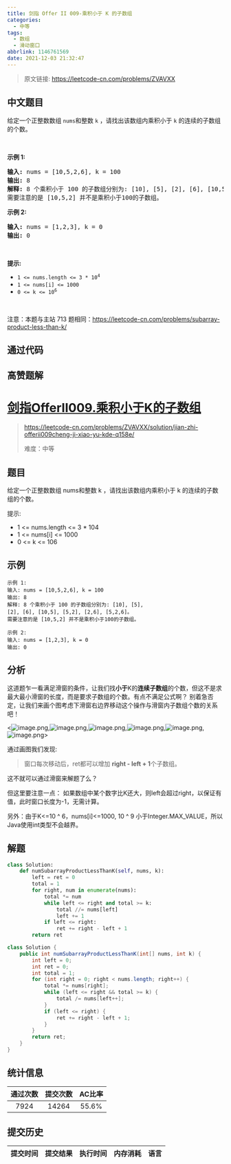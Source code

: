 ```yaml
---
title: 剑指 Offer II 009-乘积小于 K 的子数组
categories:
  - 中等
tags:
  - 数组
  - 滑动窗口
abbrlink: 1146761569
date: 2021-12-03 21:32:47
---
```


> 原文链接: https://leetcode-cn.com/problems/ZVAVXX




## 中文题目
<div><p>给定一个正整数数组&nbsp;<code>nums</code>和整数 <code>k</code>&nbsp;，请找出该数组内乘积小于&nbsp;<code>k</code>&nbsp;的连续的子数组的个数。</p>

<p>&nbsp;</p>

<p><strong>示例 1:</strong></p>

<pre>
<strong>输入:</strong> nums = [10,5,2,6], k = 100
<strong>输出:</strong> 8
<strong>解释:</strong> 8 个乘积小于 100 的子数组分别为: [10], [5], [2], [6], [10,5], [5,2], [2,6], [5,2,6]。
需要注意的是 [10,5,2] 并不是乘积小于100的子数组。
</pre>

<p><strong>示例 2:</strong></p>

<pre>
<strong>输入:</strong> nums = [1,2,3], k = 0
<strong>输出:</strong> 0</pre>

<p>&nbsp;</p>

<p><strong>提示:&nbsp;</strong></p>

<ul>
	<li><code>1 &lt;= nums.length &lt;= 3 * 10<sup>4</sup></code></li>
	<li><code>1 &lt;= nums[i] &lt;= 1000</code></li>
	<li><code>0 &lt;= k &lt;= 10<sup>6</sup></code></li>
</ul>

<p>&nbsp;</p>

<p><meta charset="UTF-8" />注意：本题与主站 713&nbsp;题相同：<a href="https://leetcode-cn.com/problems/subarray-product-less-than-k/">https://leetcode-cn.com/problems/subarray-product-less-than-k/</a>&nbsp;</p>
</div>

## 通过代码
<RecoDemo>
</RecoDemo>


## 高赞题解
# [剑指OfferII009.乘积小于K的子数组](https://leetcode-cn.com/problems/ZVAVXX/solution/jian-zhi-offerii009cheng-ji-xiao-yu-kde-q158e/)
> https://leetcode-cn.com/problems/ZVAVXX/solution/jian-zhi-offerii009cheng-ji-xiao-yu-kde-q158e/
> 
> 难度：中等

## 题目

给定一个正整数数组 nums和整数 k ，请找出该数组内乘积小于 k 的连续的子数组的个数。

提示: 
- 1 <= nums.length <= 3 * 104
- 1 <= nums[i] <= 1000
- 0 <= k <= 106

## 示例

```
示例 1:
输入: nums = [10,5,2,6], k = 100
输出: 8
解释: 8 个乘积小于 100 的子数组分别为: [10], [5], 
[2], [6], [10,5], [5,2], [2,6], [5,2,6]。
需要注意的是 [10,5,2] 并不是乘积小于100的子数组。

示例 2:
输入: nums = [1,2,3], k = 0
输出: 0
```

## 分析
这道题乍一看满足滑窗的条件，让我们找**小于**K的**连续子数组**的个数，但这不是求最大最小滑窗的长度，而是要求子数组的个数。有点不满足公式啊？
别着急否定，让我们来画个图考虑下滑窗右边界移动这个操作与滑窗内子数组个数的关系吧！

<![image.png](../images/ZVAVXX-0.png),![image.png](../images/ZVAVXX-1.png),![image.png](../images/ZVAVXX-2.png),![image.png](../images/ZVAVXX-3.png),![image.png](../images/ZVAVXX-4.png),![image.png](../images/ZVAVXX-5.png)>


通过画图我们发现:
> 窗口每次移动后，ret都可以增加 **right - left + 1**个子数组。

这不就可以通过滑窗来解题了么？

但这里要注意一点：
如果数组中某个数字比K还大，则left会超过right，以保证有值，此时窗口长度为-1，无需计算。

另外：由于K<=10 ^ 6，nums[i]<=1000, 10 ^ 9 小于Integer.MAX_VALUE，所以Java使用int类型不会越界。

## 解题

```python []
class Solution:
    def numSubarrayProductLessThanK(self, nums, k):
        left = ret = 0
        total = 1
        for right, num in enumerate(nums):
            total *= num
            while left <= right and total >= k:
                total //= nums[left]
                left += 1
            if left <= right:
                ret += right - left + 1
        return ret
```

```java []
class Solution {
    public int numSubarrayProductLessThanK(int[] nums, int k) {
        int left = 0;
        int ret = 0;
        int total = 1;
        for (int right = 0; right < nums.length; right++) {
            total *= nums[right];
            while (left <= right && total >= k) {
                total /= nums[left++];
            }
            if (left <= right) {
                ret += right - left + 1;
            }
        }
        return ret;
    }
}
```


## 统计信息
| 通过次数 | 提交次数 | AC比率 |
| :------: | :------: | :------: |
|    7924    |    14264    |   55.6%   |

## 提交历史
| 提交时间 | 提交结果 | 执行时间 |  内存消耗  | 语言 |
| :------: | :------: | :------: | :--------: | :--------: |
